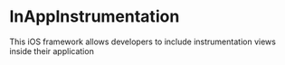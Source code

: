InAppInstrumentation
====================

This iOS framework allows developers to include instrumentation views inside their application